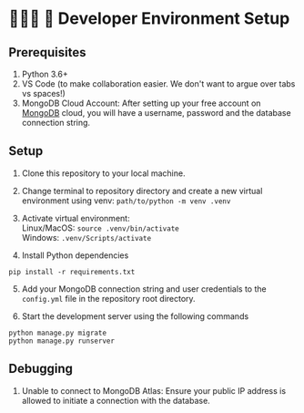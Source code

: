 # 👩🏼‍💻 🚀 Developer Environment Setup
## Prerequisites
1.  Python 3.6+
2.  VS Code (to make collaboration easier. We don't want to argue over tabs vs spaces!)
3.  MongoDB Cloud Account: After setting up your free account on [MongoDB](https://www.mongodb.com/cloud/atlas/register) cloud, you will have a username, password and the database connection string.
## Setup
1.  Clone this repository to your local machine.

2.  Change terminal to repository directory and create a new virtual environment using venv: `path/to/python -m venv .venv`

3.  Activate virtual environment:<br/>
Linux/MacOS:  `source .venv/bin/activate`<br/>
Windows:  `.venv/Scripts/activate`<br/>

4.  Install Python dependencies
```Text
pip install -r requirements.txt
```
5.  Add your MongoDB connection string and user credentials to the `config.yml` file in the repository root directory.

6.  Start the development server using the following commands 
```Text
python manage.py migrate
python manage.py runserver
```
## Debugging
1.  Unable to connect to MongoDB Atlas: Ensure your public IP address is allowed to initiate a connection with the database.
